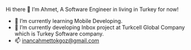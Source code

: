 Hi there 👋 I’m Ahmet,
  A Software Engineer in living in Turkey for now!
  
<!---👀 I’m interested in ... --->
- 🌱 I’m currently learning Mobile Developing.
- 🔭 I’m currently developing Inbox project at Turkcell Global Company which is Turkey Software company.
- 📫  inancahmettokgoz@gmail.com 

<!---
ahmettokgoz/ahmettokgoz is a ✨ special ✨ repository because its `README.md` (this file) appears on your GitHub profile.
You can click the Preview link to take a look at your changes.
--->
